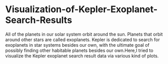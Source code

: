 # Visualization-of-Kepler-Exoplanet-Search-Results
 All of the planets in our solar system orbit around the sun. Planets that orbit around other stars are called exoplanets. Kepler is dedicated to search for exoplanets in star systems besides our own, with the ultimate goal of possibly finding other habitable planets besides our own.Here,I tried to visualize the Kepler exoplanet search result data via various kind of plots. 
